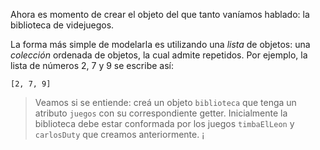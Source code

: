 Ahora es momento de crear el objeto del que tanto vaníamos hablado: la biblioteca de videjuegos.

La forma más simple de modelarla es utilizando una _lista_ de objetos: una _colección_ ordenada de objetos, la cual admite repetidos. Por ejemplo, la lista de números 2, 7 y 9 se escribe así:

```
[2, 7, 9]
```

> Veamos si se entiende: creá un objeto `biblioteca` que tenga un atributo `juegos` con su correspondiente getter. Inicialmente la biblioteca debe estar conformada por los juegos `timbaElLeon` y `carlosDuty` que creamos anteriormente. ¡
